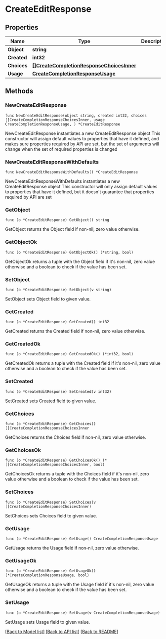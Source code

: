 # CreateEditResponse

## Properties

Name | Type | Description | Notes
------------ | ------------- | ------------- | -------------
**Object** | **string** |  | 
**Created** | **int32** |  | 
**Choices** | [**[]CreateCompletionResponseChoicesInner**](CreateCompletionResponseChoicesInner.md) |  | 
**Usage** | [**CreateCompletionResponseUsage**](CreateCompletionResponseUsage.md) |  | 

## Methods

### NewCreateEditResponse

`func NewCreateEditResponse(object string, created int32, choices []CreateCompletionResponseChoicesInner, usage CreateCompletionResponseUsage, ) *CreateEditResponse`

NewCreateEditResponse instantiates a new CreateEditResponse object
This constructor will assign default values to properties that have it defined,
and makes sure properties required by API are set, but the set of arguments
will change when the set of required properties is changed

### NewCreateEditResponseWithDefaults

`func NewCreateEditResponseWithDefaults() *CreateEditResponse`

NewCreateEditResponseWithDefaults instantiates a new CreateEditResponse object
This constructor will only assign default values to properties that have it defined,
but it doesn't guarantee that properties required by API are set

### GetObject

`func (o *CreateEditResponse) GetObject() string`

GetObject returns the Object field if non-nil, zero value otherwise.

### GetObjectOk

`func (o *CreateEditResponse) GetObjectOk() (*string, bool)`

GetObjectOk returns a tuple with the Object field if it's non-nil, zero value otherwise
and a boolean to check if the value has been set.

### SetObject

`func (o *CreateEditResponse) SetObject(v string)`

SetObject sets Object field to given value.


### GetCreated

`func (o *CreateEditResponse) GetCreated() int32`

GetCreated returns the Created field if non-nil, zero value otherwise.

### GetCreatedOk

`func (o *CreateEditResponse) GetCreatedOk() (*int32, bool)`

GetCreatedOk returns a tuple with the Created field if it's non-nil, zero value otherwise
and a boolean to check if the value has been set.

### SetCreated

`func (o *CreateEditResponse) SetCreated(v int32)`

SetCreated sets Created field to given value.


### GetChoices

`func (o *CreateEditResponse) GetChoices() []CreateCompletionResponseChoicesInner`

GetChoices returns the Choices field if non-nil, zero value otherwise.

### GetChoicesOk

`func (o *CreateEditResponse) GetChoicesOk() (*[]CreateCompletionResponseChoicesInner, bool)`

GetChoicesOk returns a tuple with the Choices field if it's non-nil, zero value otherwise
and a boolean to check if the value has been set.

### SetChoices

`func (o *CreateEditResponse) SetChoices(v []CreateCompletionResponseChoicesInner)`

SetChoices sets Choices field to given value.


### GetUsage

`func (o *CreateEditResponse) GetUsage() CreateCompletionResponseUsage`

GetUsage returns the Usage field if non-nil, zero value otherwise.

### GetUsageOk

`func (o *CreateEditResponse) GetUsageOk() (*CreateCompletionResponseUsage, bool)`

GetUsageOk returns a tuple with the Usage field if it's non-nil, zero value otherwise
and a boolean to check if the value has been set.

### SetUsage

`func (o *CreateEditResponse) SetUsage(v CreateCompletionResponseUsage)`

SetUsage sets Usage field to given value.



[[Back to Model list]](../README.md#documentation-for-models) [[Back to API list]](../README.md#documentation-for-api-endpoints) [[Back to README]](../README.md)



